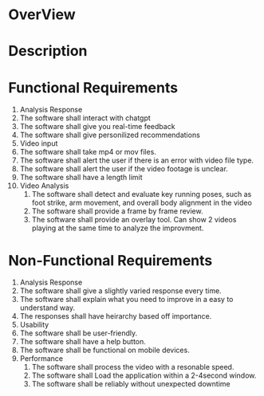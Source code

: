 # OverView

# Description

# Functional Requirements

1. Analysis Response
  1. The software shall interact with chatgpt
  2. The software shall give you real-time feedback
  3. The software shall give personilized recommendations 
2.  Video input
   1. The software shall take mp4 or mov files.
   2. The software shall alert the user if there is an error with video file type.
   3. The software shall alert the user if the video footage is unclear.
   4. The software shall have a length limit
3. Video Analysis
   1. The software shall detect and evaluate key running poses, such as foot strike, arm movement, and overall body alignment in the video
   2. The software shall provide a frame by frame review.
   3. The software shall provide an overlay tool. Can show 2 videos playing at the same time to analyze the improvment.

# Non-Functional Requirements

1. Analysis Response
  1. The software shall give a slightly varied response every time.
  2. The software shall explain what you need to improve in a easy to understand way.
  3. The responses shall have heirarchy based off importance.
2.  Usability
   1. The software shall be user-friendly.
   2. The software shall have a help button.
   3. The software shall be functional on mobile devices.
3. Performance
   1. The software shall process the video with a resonable speed.
   2. The software shall Load the application within a 2-4second window.
   3. The software shall be reliably without unexpected downtime
  
